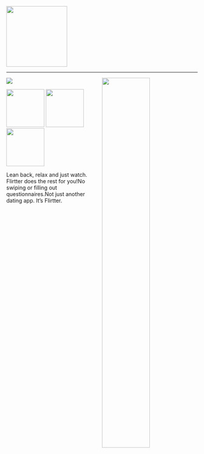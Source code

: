 [<img src="https://flirtter.bbsapps.eu/wp-content/uploads/2022/08/logo.png" width="160">](https://flirtter.bbsapps.eu)
<hr class="solid">
<img src="https://flirtter.bbsapps.eu/wp-content/uploads/2022/08/wallpaper.png">
<img align="right" src="https://flirtter.bbsapps.eu/wp-content/uploads/2022/08/1.png" width="50%">
<p float="left">
  <img src="https://flirtter.bbsapps.eu/wp-content/uploads/2022/08/1.png" width="100" />
  <img src="https://flirtter.bbsapps.eu/wp-content/uploads/2022/08/1.png" width="100" /> 
  <img src="https://flirtter.bbsapps.eu/wp-content/uploads/2022/08/1.png" width="100" />
</p>
Lean back, relax and just watch. Flirtter does the rest for you!No swiping or filling out questionnaires.Not just another dating app. It’s Flirtter.

